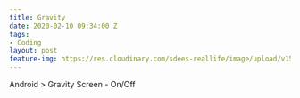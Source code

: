 ```yaml
---
title: Gravity
date: 2020-02-10 09:34:00 Z
tags:
- Coding
layout: post
feature-img: https://res.cloudinary.com/sdees-reallife/image/upload/v1555658919/sample_feature_img.png
---
```


Android > Gravity Screen - On/Off

<i class="fa fa-child" style="color:plum"></i>